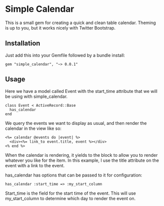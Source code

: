 Simple Calendar
===============

This is a small gem for creating a quick and clean table calendar.
Theming is up to you, but it works nicely with Twitter Bootstrap.

Installation
------------

Just add this into your Gemfile followed by a bundle install:

    gem "simple_calendar", "~> 0.0.1"

Usage
-----

Here we have a model called Event with the start_time attribute that we
will be using with simple_calendar.

    class Event < ActiveRecord::Base
      has_calendar
    end

We query the events we want to display as usual, and then render the
calendar in the view like so:

    <%= calendar @events do |event| %>
      <div><%= link_to event.title, event %></div>
    <% end %>

When the calendar is rendering, it yields to the block to allow you to
render whatever you like for the item. In this example, I use the title
attribute on the event with a link to the event.

has_calendar has options that can be passed to it for configuration:

    has_calendar :start_time => :my_start_column

Start_time is the field for the start time of the event. This will use
my_start_column to determine which day to render the event on.
